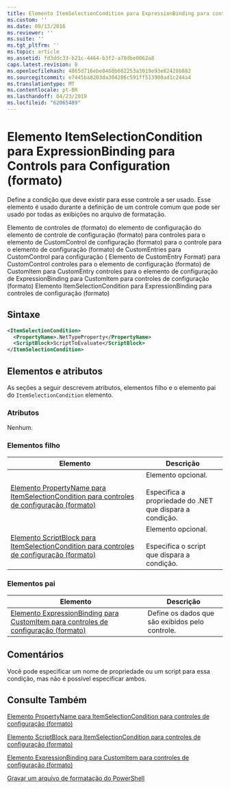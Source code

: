 ```yaml
---
title: Elemento ItemSelectionCondition para ExpressionBinding para controles de configuração (formato) | Microsoft Docs
ms.custom: ''
ms.date: 09/13/2016
ms.reviewer: ''
ms.suite: ''
ms.tgt_pltfrm: ''
ms.topic: article
ms.assetid: fd3ddc33-b21c-4464-b3f2-a78dbe0062a8
caps.latest.revision: 8
ms.openlocfilehash: 4865d716ebe0460b662253a3019e93e82428b882
ms.sourcegitcommit: e7445ba8203da304286c591ff513900ad1c244a4
ms.translationtype: MT
ms.contentlocale: pt-BR
ms.lasthandoff: 04/23/2019
ms.locfileid: "62065489"
---
```

# <a name="itemselectioncondition-element-for-expressionbinding-for-controls-for-configuration-format"></a>Elemento ItemSelectionCondition para ExpressionBinding para Controls para Configuration (formato)

Define a condição que deve existir para esse controle a ser usado. Esse elemento é usado durante a definição de um controle comum que pode ser usado por todas as exibições no arquivo de formatação.

Elemento de controles de (formato) do elemento de configuração do elemento de controle de configuração (formato) para controles para o elemento de CustomControl de configuração (formato) para o controle para o elemento de configuração (formato) de CustomEntries para CustomControl para configuração ( Elemento de CustomEntry Format) para CustomControl controles para o elemento de configuração (formato) de CustomItem para CustomEntry controles para o elemento de configuração de ExpressionBinding para CustomItem para controles de configuração (formato) Elemento ItemSelectionCondition para ExpressionBinding para controles de configuração (formato)

## <a name="syntax"></a>Sintaxe

```xml
<ItemSelectionCondition>
  <PropertyName>.NetTypeProperty</PropertyName>
  <ScriptBlock>ScriptToEvaluate</ScriptBlock>
</ItemSelectionCondition>
```

## <a name="attributes-and-elements"></a>Elementos e atributos

As seções a seguir descrevem atributos, elementos filho e o elemento pai do `ItemSelectionCondition` elemento.

### <a name="attributes"></a>Atributos

Nenhum.

### <a name="child-elements"></a>Elementos filho

|Elemento|Descrição|
|-------------|-----------------|
|[Elemento PropertyName para ItemSelectionCondition para controles de configuração (formato)](./propertyname-element-for-itemseclectioncondition-for-controls-for-configuration-format.md)|Elemento opcional.<br /><br /> Especifica a propriedade do .NET que dispara a condição.|
|[Elemento ScriptBlock para ItemSelectionCondition para controles de configuração (formato)](./scriptblock-element-for-itemseclectioncondition-for-controls-for-configuration-format.md)|Elemento opcional.<br /><br /> Especifica o script que dispara a condição.|

### <a name="parent-elements"></a>Elementos pai

|Elemento|Descrição|
|-------------|-----------------|
|[Elemento ExpressionBinding para CustomItem para controles de configuração (formato)](./expressionbinding-element-for-customitem-for-controls-for-configuration-format.md)|Define os dados que são exibidos pelo controle.|

## <a name="remarks"></a>Comentários

Você pode especificar um nome de propriedade ou um script para essa condição, mas não é possível especificar ambos.

## <a name="see-also"></a>Consulte Também

[Elemento PropertyName para ItemSelectionCondition para controles de configuração (formato)](./propertyname-element-for-itemseclectioncondition-for-controls-for-configuration-format.md)

[Elemento ScriptBlock para ItemSelectionCondition para controles de configuração (formato)](./scriptblock-element-for-itemseclectioncondition-for-controls-for-configuration-format.md)

[Elemento ExpressionBinding para CustomItem para controles de configuração (formato)](./expressionbinding-element-for-customitem-for-controls-for-configuration-format.md)

[Gravar um arquivo de formatação do PowerShell](./writing-a-powershell-formatting-file.md)
